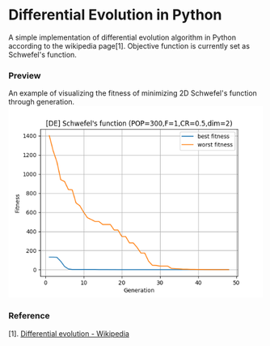 # Differential Evolution in Python

A simple implementation of differential evolution algorithm in Python according to the wikipedia page[1].
Objective function is currently set as Schwefel's function.

### Preview
An example of visualizing the fitness of minimizing 2D Schwefel's function  through generation.  
![preview](results/fitness_dim2.png)

### Reference
[1]. [Differential evolution - Wikipedia](https://en.wikipedia.org/wiki/Differential_evolution)
